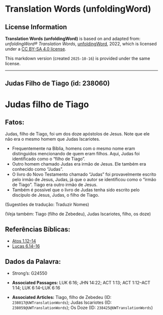 # Translation Words (unfoldingWord)

## License Information

**Translation Words (unfoldingWord)** is based on and adapted from: _unfoldingWord® Translation Words_, [unfoldingWord](https://unfoldingword.org/utw), 2022, which is licensed under a [CC BY-SA 4.0 license](https://creativecommons.org/licenses/by-sa/4.0/legalcode.en).

This markdown version (created `2025-10-16`) is provided under the same license.



--------------------------------

## Judas Filho de Tiago (id: 238060)

Judas filho de Tiago
====================

Fatos:
------

Judas, filho de Tiago, foi um dos doze apóstolos de Jesus. Note que ele não era o mesmo homem que Judas Iscariotes.

* Frequentemente na Bíblia, homens com o mesmo nome eram distinguidos mencionando de quem eram filhos. Aqui, Judas foi identificado como o “filho de Tiago”.
* Outro homem chamado Judas era irmão de Jesus. Ele também era conhecido como “Judas”.
* O livro do Novo Testamento chamado “Judas” foi provavelmente escrito pelo irmão de Jesus, Judas, já que o autor se identificou como o “irmão de Tiago”. Tiago era outro irmão de Jesus.
* Também é possível que o livro de Judas tenha sido escrito pelo discípulo de Jesus, Judas, o filho de Tiago.

(Sugestões de tradução: Traduzir Nomes)

(Veja também: Tiago (filho de Zebedeu), Judas Iscariotes, filho, os doze)

Referências Bíblicas:
---------------------

* [Atos 1\.12–14](https://ref.ly/Acts1:12-Acts1:14)
* [Lucas 6\.14–16](https://ref.ly/Luke6:14-Luke6:16)

Dados da Palavra:
-----------------

* Strong’s: G24550

* **Associated Passages:** LUK 6:16; JHN 14:22; ACT 1:13; ACT 1:12–ACT 1:14; LUK 6:14–LUK 6:16
* **Associated Articles:** Tiago, filho de Zebedeu (ID: `238017@UWTranslationWords`); Judas Iscariotes (ID: `238059@UWTranslationWords`); Os Doze (ID: `238425@UWTranslationWords`)

